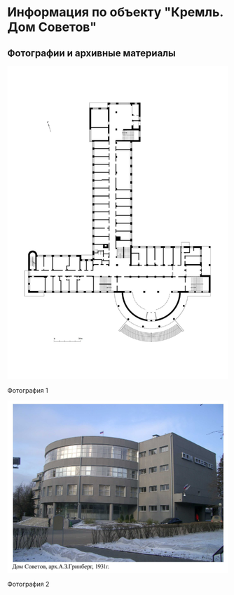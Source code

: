 # Информация по объекту "Кремль. Дом Советов"

## Фотографии и архивные материалы

![1](/BuidingsInfo/713706d5-4bbf-4d7d-a2ef-303b0a08ec2e/1_Compressed.jpg)

Фотография 1

![2](/BuidingsInfo/713706d5-4bbf-4d7d-a2ef-303b0a08ec2e/35.1_Compressed.jpg)

Фотография 2


